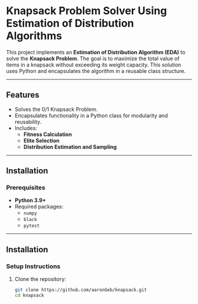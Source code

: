 # Knapsack Problem Solver Using Estimation of Distribution Algorithms

This project implements an **Estimation of Distribution Algorithm (EDA)** to solve the **Knapsack Problem**. The goal is to maximize the total value of items in a knapsack without exceeding its weight capacity. This solution uses Python and encapsulates the algorithm in a reusable class structure.

---

## **Features**
- Solves the 0/1 Knapsack Problem.
- Encapsulates functionality in a Python class for modularity and reusability.
- Includes:
  - **Fitness Calculation**
  - **Elite Selection**
  - **Distribution Estimation and Sampling**
---

## Installation

### Prerequisites
- **Python 3.9+**
- Required packages:
  - `numpy`
  - `black`
  - `pytest`
---

## **Installation**
### **Setup Instructions**
1. Clone the repository:
   ```bash
   git clone https://github.com/aaronGeb/knapsack.git
   cd knapsack